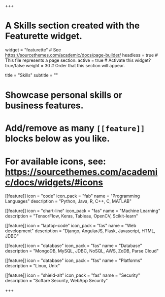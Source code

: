 +++
# A Skills section created with the Featurette widget.
widget = "featurette"  # See https://sourcethemes.com/academic/docs/page-builder/
headless = true  # This file represents a page section.
active = true  # Activate this widget? true/false
weight = 30  # Order that this section will appear.

title = "Skills"
subtitle = ""

# Showcase personal skills or business features.
# 
# Add/remove as many `[[feature]]` blocks below as you like.
# 
# For available icons, see: https://sourcethemes.com/academic/docs/widgets/#icons

[[feature]]
  icon = "code"
  icon_pack = "fab"
  name = "Programming Languages"
  description = "Python, Java, R, C++, C, MATLAB"
  
[[feature]]
  icon = "chart-line"
  icon_pack = "fas"
  name = "Machine Learning"
  description = "TensorFlow, Keras, Tableau, OpenCV, Scikit-learn"  
  
[[feature]]
  icon = "laptop-code"
  icon_pack = "fas"
  name = "Web development"
  description = "Django, AngularJS, Flask, Javascript, HTML, JDBC"

[[feature]]
  icon = "database"
  icon_pack = "fas"
  name = "Database"
  description = "MongoDB, MySQL, JDBC, NoSQL, AWS, ZoDB, Parse Cloud"
  
[[feature]]
  icon = "database"
  icon_pack = "fas"
  name = "Platforms"
  description = "Linux, Unix"
  
[[feature]]
  icon = "shield-alt"
  icon_pack = "fas"
  name = "Security"
  description = "Softare Security, WebApp Security"

+++
